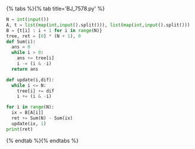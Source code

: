 {% tabs %}{% tab title='BJ_7578.py' %}

```py
N = int(input())
A, t = list(map(int,input().split())), list(map(int,input().split()))
B = {t[i] : i + 1 for i in range(N)}
tree, ret = [0] * (N + 1), 0
def Sum(i):
  ans = 0
  while i > 0:
    ans += tree[i]
    i -= (i & -i)
  return ans

def update(i,dif):
  while i <= N:
    tree[i] += dif
    i += (i & -i)

for i in range(N):
  ix = B[A[i]]
  ret += Sum(N) - Sum(ix)
  update(ix, 1)
print(ret)
```

{% endtab %}{% endtabs %}
